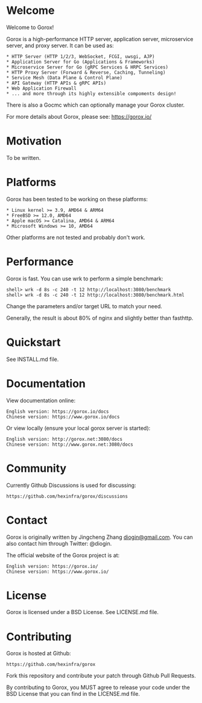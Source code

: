 Welcome
=======

  Welcome to Gorox!

  Gorox is a high-performance HTTP server, application server, microservice
  server, and proxy server. It can be used as:

    * HTTP Server (HTTP 1/2/3, WebSocket, FCGI, uwsgi, AJP)
    * Application Server for Go (Applications & Frameworks)
    * Microservice Server for Go (gRPC Services & HRPC Services)
    * HTTP Proxy Server (Forward & Reverse, Caching, Tunneling)
    * Service Mesh (Data Plane & Control Plane)
    * API Gateway (HTTP APIs & gRPC APIs)
    * Web Application Firewall
    * ... and more through its highly extensible compoments design!

  There is also a Gocmc which can optionally manage your Gorox cluster.

  For more details about Gorox, please see: https://gorox.io/


Motivation
==========

  To be written.


Platforms
=========

  Gorox has been tested to be working on these platforms:

    * Linux kernel >= 3.9, AMD64 & ARM64
    * FreeBSD >= 12.0, AMD64
    * Apple macOS >= Catalina, AMD64 & ARM64
    * Microsoft Windows >= 10, AMD64

  Other platforms are not tested and probably don't work.


Performance
===========

  Gorox is fast. You can use wrk to perform a simple benchmark:

    shell> wrk -d 8s -c 240 -t 12 http://localhost:3080/benchmark
    shell> wrk -d 8s -c 240 -t 12 http://localhost:3080/benchmark.html

  Change the parameters and/or target URL to match your need.

  Generally, the result is about 80% of nginx and slightly better than fasthttp.


Quickstart
==========

  See INSTALL.md file.


Documentation
=============

  View documentation online:

    English version: https://gorox.io/docs
    Chinese version: https://www.gorox.io/docs

  Or view locally (ensure your local gorox server is started):

    English version: http://gorox.net:3080/docs
    Chinese version: http://www.gorox.net:3080/docs


Community
=========

  Currently Github Discussions is used for discussing:

    https://github.com/hexinfra/gorox/discussions


Contact
=======

  Gorox is originally written by Jingcheng Zhang <diogin@gmail.com>.
  You can also contact him through Twitter: @diogin.

  The official website of the Gorox project is at:

    English version: https://gorox.io/
    Chinese version: https://www.gorox.io/


License
=======

  Gorox is licensed under a BSD License. See LICENSE.md file.


Contributing
============

  Gorox is hosted at Github:

    https://github.com/hexinfra/gorox

  Fork this repository and contribute your patch through Github Pull Requests.

  By contributing to Gorox, you MUST agree to release your code under the BSD
  License that you can find in the LICENSE.md file.

